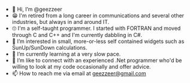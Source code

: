 - 👋 Hi, I’m @geezzeer
- 😁 I'm retired from a long career in communications and several other industries, but always in and around IT.
- 🙄 I'm a self-taught programmer. I started with FORTRAN and moved through C and C++ and I'm currently dabbling in C#.
- 👀 I’m interested in small, more-or-less self contained widgets such as SunUp/SunDown calculations.
- 🌱 I’m currently learning at a very slow pace.
- 💞️ I’m like to connect with an experienced .Net programmer who'd be willing to look at my code occasionally and offer advice.
- 📫 How to reach me via email at geezzeer@gmail.com

<!---
geezzeer/geezzeer is a ✨ special ✨ repository because its `README.md` (this file) appears on your GitHub profile.
You can click the Preview link to take a look at your changes.
--->
